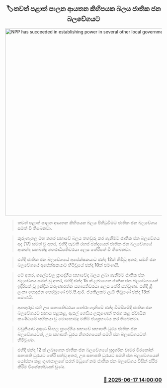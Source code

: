 <p align='center'><b><h2 align='center' title='NPP has succeeded in establishing power in several other local government institutions'>🏷තවත් පළාත් පාලන ආයතන කිහිපයක බලය ජාතික ජන බලවේගයට</h2></b></p>
<p align='center'><img src='https://helakuru.sgp1.cdn.digitaloceanspaces.com/esana/images/lib/npp-399388.jpg' width='600' alt='NPP has succeeded in establishing power in several other local government institutions'></p>

> තවත් පළාත් පාලන ආයතන කිහිපයක බලය පිහිටුවීමට ජාතික ජන බලවේගය සමත් වී තිබෙනවා.

> කුරුණෑගල මහ නගර සභාවේ බලය තහවුරු කර ගැනීමට ජාතික ජන බලවේගය අද (17) සමත් වූ අතර, එහිදී පැවති රහස් ඡන්දයෙන් ජාතික ජන බලවේගයේ ආනන්ද සහබන්දු නගරාධිපතිවරයා ලෙස තේරීපත් වී තිබෙනවා.

> එහිදී ජාතික ජන බලවේගයේ අපේක්ෂකයාට ඡන්ද 12ක් හිමිවූ අතර, සමගි ජන බලවේගයේ අපේක්ෂකයාට හිමිවූයේ ඡන්ද 10ක් පමණයි.

> මේ අතර, ගලේවෙල ප්‍රාදේශීය සභාවේද බලය ලබා ගැනීමට ජාතික ජන බල‍වේගය සමත් වූ අතර, එහිදී ඡන්ද 15 ක් ලබාගෙන ජාතික ජන බලවේගයෙන් ඉදිරිපත් වූ ඉන්දික කරුණාරත්න සභාපතිවරයා ලෙස තේරී පත්වුණා. එහිදී ශ්‍රී ලංකා පොදුජන පෙරමුණේ එම්.පී.ආර්. ජයතිලකට ලැබී තිබුණේ ඡන්ද 13ක් පමණයි.

> අනතුරුව එහි උප සභාපතිවරයා තෝරා ගැනීමේ ඡන්ද විමසීමේදී ජාතික ජන බලවේගයට සහාය පළකළ, ඇපල් ගෙඩිය ලකුණෙන් තරග කළ ස්වාධීන කණ්ඩායම් සභිකයා වූ මොහොමදු මකීම් ජයග්‍රහණය කර තිබෙනවා.

> වවුනියාව දකුණ සිංහල ප්‍රාදේශීය සභාවේ සභාපති ධුරය ජාතික ජන බලවේගයටත්, උප සභාපති ධුරය නිතරගයෙන් සමගි ජන බලවේගයටත් හිමිවුණා.

> එහිදී ඡන්ද 12 ක් ලබාගෙන ජාතික ජන බලවේගයේ සුදර්ශන චාමර වීරකෝන් සභාපති ධුරයට තේරී පත්වූ අතර, උප සභාපති ධුරයට සමගි ජන බලවේගයෙන් යෝජනා කළ ගුණපාලගේ සරත් මධූගේ නම ජාතික ජන බලවේගය විසින් ස්ථිර කිරීම විශේෂත්වයක් වුණා.



<h3 align='right'><a href='https://www.helakuru.lk/esana/p/111089/'>📅 2025-06-17 14:00:00</a></h3>
